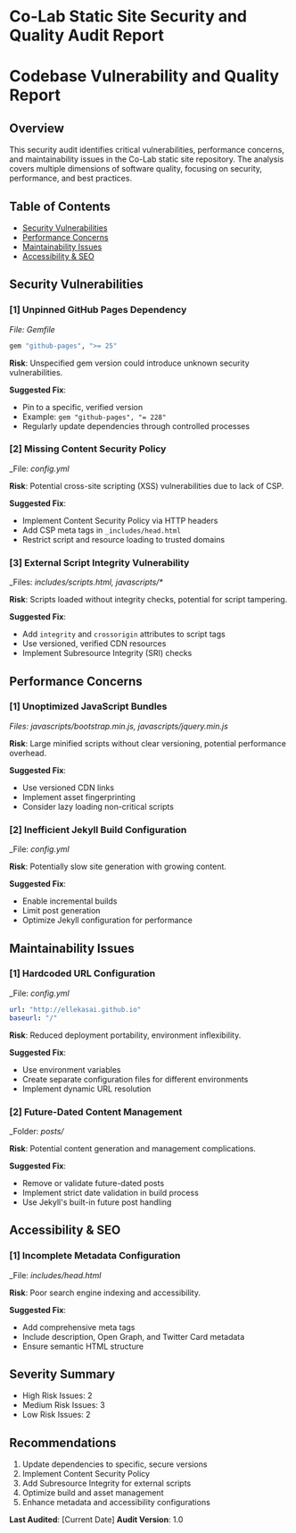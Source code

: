 # Co-Lab Static Site Security and Quality Audit Report

# Codebase Vulnerability and Quality Report

## Overview
This security audit identifies critical vulnerabilities, performance concerns, and maintainability issues in the Co-Lab static site repository. The analysis covers multiple dimensions of software quality, focusing on security, performance, and best practices.

## Table of Contents
- [Security Vulnerabilities](#security-vulnerabilities)
- [Performance Concerns](#performance-concerns)
- [Maintainability Issues](#maintainability-issues)
- [Accessibility & SEO](#accessibility--seo)

## Security Vulnerabilities

### [1] Unpinned GitHub Pages Dependency
_File: Gemfile_

```ruby
gem "github-pages", ">= 25"
```

**Risk**: Unspecified gem version could introduce unknown security vulnerabilities.

**Suggested Fix**:
- Pin to a specific, verified version
- Example: `gem "github-pages", "= 228"`
- Regularly update dependencies through controlled processes

### [2] Missing Content Security Policy
_File: _config.yml_

**Risk**: Potential cross-site scripting (XSS) vulnerabilities due to lack of CSP.

**Suggested Fix**:
- Implement Content Security Policy via HTTP headers
- Add CSP meta tags in `_includes/head.html`
- Restrict script and resource loading to trusted domains

### [3] External Script Integrity Vulnerability
_Files: _includes/scripts.html, javascripts/*_

**Risk**: Scripts loaded without integrity checks, potential for script tampering.

**Suggested Fix**:
- Add `integrity` and `crossorigin` attributes to script tags
- Use versioned, verified CDN resources
- Implement Subresource Integrity (SRI) checks

## Performance Concerns

### [1] Unoptimized JavaScript Bundles
_Files: javascripts/bootstrap.min.js, javascripts/jquery.min.js_

**Risk**: Large minified scripts without clear versioning, potential performance overhead.

**Suggested Fix**:
- Use versioned CDN links
- Implement asset fingerprinting
- Consider lazy loading non-critical scripts

### [2] Inefficient Jekyll Build Configuration
_File: _config.yml_

**Risk**: Potentially slow site generation with growing content.

**Suggested Fix**:
- Enable incremental builds
- Limit post generation
- Optimize Jekyll configuration for performance

## Maintainability Issues

### [1] Hardcoded URL Configuration
_File: _config.yml_

```yaml
url: "http://ellekasai.github.io"
baseurl: "/"
```

**Risk**: Reduced deployment portability, environment inflexibility.

**Suggested Fix**:
- Use environment variables
- Create separate configuration files for different environments
- Implement dynamic URL resolution

### [2] Future-Dated Content Management
_Folder: _posts/_

**Risk**: Potential content generation and management complications.

**Suggested Fix**:
- Remove or validate future-dated posts
- Implement strict date validation in build process
- Use Jekyll's built-in future post handling

## Accessibility & SEO

### [1] Incomplete Metadata Configuration
_File: _includes/head.html_

**Risk**: Poor search engine indexing and accessibility.

**Suggested Fix**:
- Add comprehensive meta tags
- Include description, Open Graph, and Twitter Card metadata
- Ensure semantic HTML structure

## Severity Summary
- High Risk Issues: 2
- Medium Risk Issues: 3
- Low Risk Issues: 2

## Recommendations
1. Update dependencies to specific, secure versions
2. Implement Content Security Policy
3. Add Subresource Integrity for external scripts
4. Optimize build and asset management
5. Enhance metadata and accessibility configurations

**Last Audited**: [Current Date]
**Audit Version**: 1.0